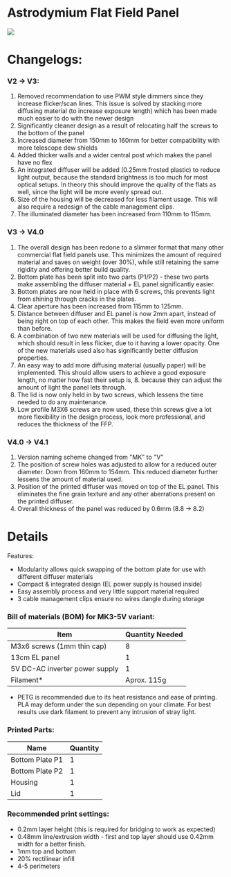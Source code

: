 # Astrodymium Flat Field Panel

![](https://i.imgur.com/LtVGSFV.png)

# Changelogs: 

### V2 -> V3:

1. Removed recommendation to use PWM style dimmers since they increase flicker/scan lines. This issue is solved by stacking more diffusing material (to increase exposure length) which has been made much easier to do with the newer design
2. Significantly cleaner design as a result of relocating half the screws to the bottom of the panel
3. Increased diameter from 150mm to 160mm for better compatibility with more telescope dew shields
4. Added thicker walls and a wider central post which makes the panel have no flex
5. An integrated diffuser will be added (0.25mm frosted plastic) to reduce light output, because the standard brightness is too much for most optical setups. In theory this should improve the quality of the flats as well, since the light will be more evenly spread out.
6. Size of the housing will be decreased for less filament usage. This will also require a redesign of the cable management clips.
7. The illuminated diameter has been increased from 110mm to 115mm. 

### V3 -> V4.0

1. The overall design has been redone to a slimmer format that many other commercial flat field panels use. This minimizes the amount of required material and saves on weight (over 30%), while still retaining the same rigidity and offering better build quality.
2. Bottom plate has been split into two parts (P1/P2) - these two parts make assembling the diffuser material + EL panel significantly easier.
3. Bottom plates are now held in place with 6 screws, this prevents light from shining through cracks in the plates.
4. Clear aperture has been increased from 115mm to 125mm. 
5. Distance between diffuser and EL panel is now 2mm apart, instead of being right on top of each other. This makes the field even more uniform than before.
6. A combination of two new materials will be used for diffusing the light, which should result in less flicker, due to it having a lower opacity. One of the new materials used also has significantly better diffusion properties.
7. An easy way to add more diffusing material (usually paper) will be implemented. This should allow users to achieve a good exposure length, no matter how fast their setup is, 8. because they can adjust the amount of light the panel lets through.
9. The lid is now only held in by two screws, which lessens the time needed to do any maintenance.
10. Low profile M3X6 screws are now used, these thin screws give a lot more flexibility in the design process, look more professional, and reduces the thickness of the FFP.

### V4.0 -> V4.1
1. Version naming scheme changed from "MK" to "V"
2. The position of screw holes was adjusted to allow for a reduced outer diameter. Down from 160mm to 154mm. This reduced diameter further lessens the amount of material used.
3. Position of the printed diffuser was moved on top of the EL panel. This eliminates the fine grain texture and any other aberrations present on the printed diffuser. 
4. Overall thickness of the panel was reduced by 0.6mm (8.8 -> 8.2)

# Details

Features: 

* Modularity allows quick swapping of the bottom plate for use with different diffuser materials
* Compact & integrated design (EL power supply is housed inside)
* Easy assembly process and very little support material required
* 3 cable management clips ensure no wires dangle during storage

### Bill of materials (BOM) for MK3-5V variant:

| Item        | Quantity Needed |
| ------------- |-------------| 
| M3x6 screws (1mm thin cap)      | 8 |
| 13cm EL panel      | 1  
| 5V DC-AC inverter power supply | 1 |
| Filament* | Aprox. 115g |  

* PETG is recommended due to its heat resistance and ease of printing. PLA may deform under the sun depending on your climate. For best results use dark filament to prevent any intrusion of stray light.

### Printed Parts:

| Name        | Quantity |
| ------------- |-------------| 
| Bottom Plate P1      | 1 |
| Bottom Plate P2      | 1 |
| Housing      | 1  
| Lid | 1 |

### Recommended print settings:

* 0.2mm layer height (this is required for bridging to work as expected)
* 0.48mm line/extrusion width - first and top layer should use 0.42mm width for a better finish.
* 1mm top and bottom
* 20% rectilinear infill
* 4-5 perimeters
